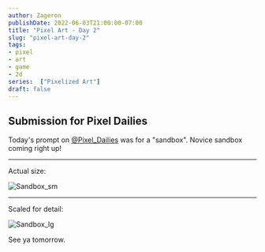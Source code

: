 ```yaml
---
author: Zageron
publishDate: 2022-06-03T21:00:00-07:00
title: "Pixel Art - Day 2"
slug: "pixel-art-day-2"
tags: 
- pixel
- art
- game
- 2d
series:  ["Pixelized Art"]
draft: false
---
```


## Submission for Pixel Dailies

Today's prompt on [@Pixel_Dailies](https://twitter.com/Pixel_Dailies) was for a "sandbox".
Novice sandbox coming right up!

----

Actual size:

![Sandbox_sm](003-sandbox-sm.png)

----

Scaled for detail:

![Sandbox_lg](003-sandbox-lg.png)

See ya tomorrow.
